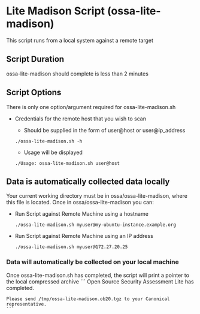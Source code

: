# Lite Madison Script (ossa-lite-madison)
This script runs from a local system against a remote target

## Script Duration
ossa-lite-madison should complete is less than 2 minutes

## Script Options
There is only one option/argument required for ossa-lite-madison.sh
* Credentials for the remote host that you wish to scan
	* Should be supplied in the form of user@host or user@ip_address
	
	```
	./ossa-lite-madison.sh -h
	```
	
	* Usage will be displayed
	
	``` 
	./Usage: ossa-lite-madison.sh user@host
	```

## Data is automatically collected data locally
Your current working directory must be in ossa/ossa-lite-madison, where this file
is located. Once in ossa/ossa-lite-madison you can:

* Run Script against Remote Machine using a hostname
	```
	./ossa-lite-madison.sh myuser@my-ubuntu-instance.example.org
	```
* Run Script against Remote Machine using an IP address
	```
	./ossa-lite-madison.sh myuser@172.27.20.25
	```

### Data will automatically be collected on your local machine
Once ossa-lite-madison.sh has completed, the script will print a pointer to the local compressed archive
	```
	Open Source Security Assessment Lite has completed.

	Please send /tmp/ossa-lite-madison.ob20.tgz to your Canonical representative.
	```
